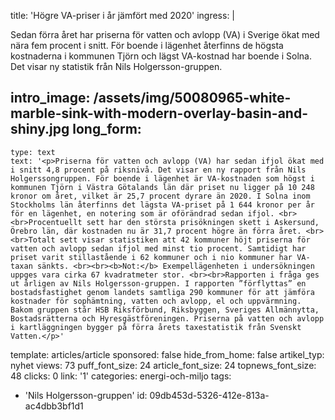 title: 'Högre VA-priser i år jämfört med 2020'
ingress: |
  <p>Sedan förra året har priserna för vatten och avlopp (VA) i Sverige ökat med nära fem procent i snitt. För boende i lägenhet återfinns de högsta kostnaderna i kommunen Tjörn och lägst VA-kostnad har boende i Solna. Det visar ny statistik från Nils Holgersson-gruppen.
  </p>
  
intro_image: /assets/img/50080965-white-marble-sink-with-modern-overlay-basin-and-shiny.jpg
long_form:
  -
    type: text
    text: '<p>Priserna för vatten och avlopp (VA) har sedan ifjol ökat med i snitt 4,8 procent på riksnivå. Det visar en ny rapport från Nils Holgerssongruppen. För boende i lägenhet är VA-kostnaden som högst i kommunen Tjörn i Västra Götalands län där priset nu ligger på 10 248 kronor om året, vilket är 25,7 procent dyrare än 2020. I Solna inom Stockholms län återfinns det lägsta VA-priset på 1 644 kronor per år för en lägenhet, en notering som är oförändrad sedan ifjol. <br><br>Procentuellt sett har den största prisökningen skett i Askersund, Örebro län, där kostnaden nu är 31,7 procent högre än förra året. <br><br>Totalt sett visar statistiken att 42 kommuner höjt priserna för vatten och avlopp sedan ifjol med minst tio procent. Samtidigt har priset varit stillastående i 62 kommuner och i nio kommuner har VA-taxan sänkts. <br><br><b>Not:</b> Exempellägenheten i undersökningen uppges vara cirka 67 kvadratmeter stor. <br><br>Rapporten i fråga ges ut årligen av Nils Holgersson-gruppen. I rapporten ”förflyttas” en bostadsfastighet genom landets samtliga 290 kommuner för att jämföra kostnader för sophämtning, vatten och avlopp, el och uppvärmning. Bakom gruppen står HSB Riksförbund, Riksbyggen, Sveriges Allmännytta, Bostadsrätterna och Hyresgästföreningen. Priserna på vatten och avlopp i kartläggningen bygger på förra årets taxestatistik från Svenskt Vatten.</p>'
template: articles/article
sponsored: false
hide_from_home: false
artikel_typ: nyhet
views: 73
puff_font_size: 24
article_font_size: 24
topnews_font_size: 48
clicks: 0
link: '1'
categories: energi-och-miljo
tags:
  - 'Nils Holgersson-gruppen'
id: 09db453d-5326-412e-813a-ac4dbb3bf1d1
